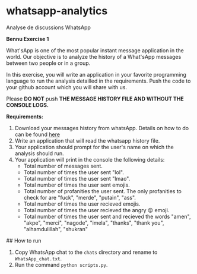 # whatsapp-analytics
Analyse de discussions WhatsApp


**Bennu Exercise 1**

What'sApp is one of the most popular instant message application in the world. Our objective is to analyze the history of a What'sApp messages between two people or in a group.
<br>

In this exercise, you will write an application in your favorite programming language to run the analysis detailled in the requirements.
Push the code to your github account which you will share with us.

Please **DO NOT** push **THE MESSAGE HISTORY FILE AND WITHOUT THE CONSOLE LOGS.**


**Requirements:**

1. Download your messages history from whatsApp. Details on how to do can be found [here](https://faq.whatsapp.com/en/android/23756533/) 
2. Write an application that will read the whatsapp history file.
3. Your application should prompt for the user's name on which the analysis should run.
4. Your application will print in the console the following details:
    *  Total number of messages sent.
    *  Total number of times the user sent "lol".
    *  Total number of times the user sent "lmao".
    *  Total number of times the user sent emojis.
    *  Total number of profanities the user sent. The only profanities to check for are "fuck", "merde", "putain", "ass".
    *  Total number of times the user recieved emojis.
    *  Total number of times the user recieved the angry 😡 emoji.
    *  Total number of times the user sent and recieved the words "amen", "akpe", "merci", "nagode", "imela", "thanks", "thank you", "alhamdulillah", "shukran"


## How to run

1. Copy WhatsApp chat to the `chats` directory and rename to `WhatsApp_chat.txt`.
2. Run the command `python scripts.py`.